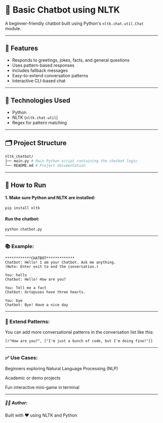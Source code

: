 # 🤖 Basic Chatbot using NLTK

A beginner-friendly chatbot built using Python's `nltk.chat.util.Chat` module.

---

## 🎯 Features

- Responds to greetings, jokes, facts, and general questions
- Uses pattern-based responses
- Includes fallback messages
- Easy-to-extend conversation patterns
- Interactive CLI-based chat

---

## 🧠 Technologies Used

- Python
- NLTK (`nltk.chat.util`)
- Regex for pattern matching

---

## 🗂️ Project Structure

```bash
nltk_chatbot/
├── main.py # Main Python script containing the chatbot logic
└── README.md # Project documentation
```

---

## 🚀 How to Run

#### 1. Make sure Python and NLTK are installed:
```bash
pip install nltk
```

#### Run the chatbot:
```
python chatbot.py
```

---

### 📚 Example:
```
************CHATBOT*************
Chatbot: Hello! I am your Chatbot. Ask me anything.
(Note: Enter exit to end the conversation.)

You: hello
Chatbot: Hello! How are you?

You: Tell me a fact
Chatbot: Octopuses have three hearts.

You: bye
Chatbot: Bye! Have a nice day
```

---

### 🔧 Extend Patterns:
You can add more conversational patterns in the conversation list like this:

```
[r"How are you?", ["I'm just a bunch of code, but I'm doing fine!"]]
```

---

### ✅ Use Cases:
Beginners exploring Natural Language Processing (NLP)

Academic or demo projects

Fun interactive mini-game in terminal

---

##### 👩‍💻 Author:
Built with ❤️ using NLTK and Python
